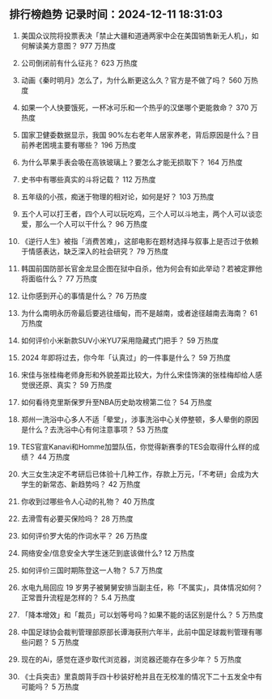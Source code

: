 
## 排行榜趋势 记录时间：2024-12-11 18:31:03
  
  1. 美国众议院将投票表决「禁止大疆和道通两家中企在美国销售新无人机」，如何解读美方意图？ 977 万热度
    
  2. 公司倒闭前有什么征兆？ 623 万热度
    
  3. 动画《秦时明月》怎么了，为什么断更这么久？官方是不做了吗？ 560 万热度
    
  4. 如果一个人快要饿死，一杯冰可乐和一个热乎的汉堡哪个更能救命？ 370 万热度
    
  5. 国家卫健委数据显示，我国 90%左右老年人居家养老，背后原因是什么？目前养老困境主要有哪些？ 196 万热度
    
  6. 为什么苹果手表会吸在高铁玻璃上？要怎么才能无损取下？ 164 万热度
    
  7. 史书中有哪些真实的斗将记载？ 112 万热度
    
  8. 五年级的小孩，痴迷于物理的相对论，如何是好？ 103 万热度
    
  9. 五个人可以打王者，四个人可以玩吃鸡，三个人可以斗地主，两个人可以谈恋爱，那么一个人可以干什么？ 96 万热度
    
  10. 《逆行人生》被指「消费苦难」，这部电影在题材选择与叙事上是否过于依赖于情感表达，缺乏深入的社会研究？ 79 万热度
    
  11. 韩国前国防部长官金龙显企图在狱中自杀，他为何会有如此举动？若被定罪他将面临什么？ 77 万热度
    
  12. 让你感到开心的事情是什么？ 76 万热度
    
  13. 为什么南明永历帝最后要逃往缅甸，而不是越南，或者途径越南去海南？ 61 万热度
    
  14. 如何评价小米新款SUV小米YU7采用隐藏式门把手？ 59 万热度
    
  15. 2024 年即将过去，你今年「认真过」的一件事是什么？ 59 万热度
    
  16. 宋佳与张桂梅老师身形和外貌差距比较大，为什么宋佳饰演的张桂梅却给人感觉很还原、真实？ 59 万热度
    
  17. 如何看待克里斯保罗升至NBA历史助攻榜第二位？ 54 万热度
    
  18. 郑州一洗浴中心多人不适「晕堂」，涉事洗浴中心关停整顿，多人晕倒的原因是什么？去洗浴中心有何注意事项？ 53 万热度
    
  19. TES官宣Kanavi和Homme加盟队伍，你觉得新赛季的TES会取得什么样的成绩？ 44 万热度
    
  20. 大三女生决定不考研后已体验十几种工作，存款上万元，「不考研」会成为大学生的新常态、新趋势吗？ 42 万热度
    
  21. 你收到过哪些令人心动的礼物？ 40 万热度
    
  22. 去滑雪有必要买保险吗？ 28 万热度
    
  23. 如何评价罗大佑的作词水平？ 26 万热度
    
  24. 网络安全/信息安全大学生迷茫到底该做什么? 12 万热度
    
  25. 如何评价三国时期陈登这一人物？ 5.7 万热度
    
  26. 水电九局回应 19 岁男子被舅舅安排当副主任，称「不属实」，具体情况如何？正常晋升流程是怎样的？ 5.4 万热度
    
  27. 「降本增效」和「裁员」可以划等号吗？如果不能的话区别是什么？ 5 万热度
    
  28. 中国足球协会裁判管理部原部长谭海获刑六年半，此前中国足球裁判管理有哪些问题？ 5 万热度
    
  29. 现在的Ai，感觉在逐步取代浏览器，浏览器还能存在多少年？ 5 万热度
    
  30. 《士兵突击》里袁朗背手四十秒装好枪并且在无校准的情况下二十五发全中有可能吗？ 5 万热度
    
